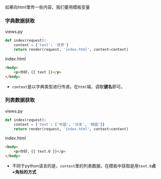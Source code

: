 如果向html里传一些内容，我们要用模板变量

### 字典数据获取
views.py

```python
def index(request):
    context = {'text': '世界'}
    return render(request, 'index.html', context=context)
```
index.html

```html
<body>
    <p>你好，{{ text }}</p>
</body>
```
* `context`是以字典类型进行传递，在`html`端，调取**键名**即可。

### 列表数据获取
views.py

```python
def index(request):
    context = {'text': ['中国', '日本', '韩国']}
    return render(request, 'index.html', context=context)
```
index.html

```html
<body>
    <p>你好，{{ text.0 }}</p>
</body>
```
* 不同于python语言的是，`context`里的列表数据，在模板中获取是用`text.0`**点+角标的方式**

